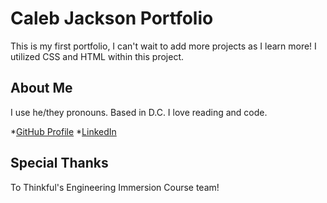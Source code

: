 # Caleb Jackson Portfolio

This is my first portfolio, I can't wait to add more projects as I learn more!
I utilized CSS and HTML within this project.

## About Me
I use he/they pronouns. Based in D.C. I love reading and code.

*[GitHub Profile](https://github.com/cabejackson)
*[LinkedIn](https://www.linkedin.com/in/caleb-jackson-cabe/)

## Special Thanks

To Thinkful's Engineering Immersion Course team!
